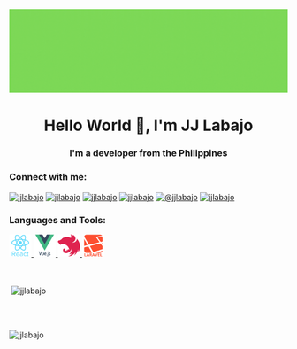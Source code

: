 <img src="https://github.com/jjlabajo/jjlabajo/blob/1db610e50c106dcf9f3c369d124c67de1b9611a0/Banner.gif" />

<h1 align="center">Hello World 👋, I'm JJ Labajo</h1>
<h3 align="center">I'm a developer from the Philippines</h3>

<h3 align="left">Connect with me:</h3>
<p align="left">
<a href="https://dev.to/jjlabajo" target="blank"><img align="center" src="https://raw.githubusercontent.com/rahuldkjain/github-profile-readme-generator/master/src/images/icons/Social/devto.svg" alt="jjlabajo" height="30" width="40" /></a>
<a href="https://twitter.com/jjlabajo" target="blank"><img align="center" src="https://raw.githubusercontent.com/rahuldkjain/github-profile-readme-generator/master/src/images/icons/Social/twitter.svg" alt="jjlabajo" height="30" width="40" /></a>
<a href="https://linkedin.com/in/jjlabajo" target="blank"><img align="center" src="https://raw.githubusercontent.com/rahuldkjain/github-profile-readme-generator/master/src/images/icons/Social/linked-in-alt.svg" alt="jjlabajo" height="30" width="40" /></a>
<a href="https://stackoverflow.com/users/jjlabajo" target="blank"><img align="center" src="https://raw.githubusercontent.com/rahuldkjain/github-profile-readme-generator/master/src/images/icons/Social/stack-overflow.svg" alt="jjlabajo" height="30" width="40" /></a>
<a href="https://medium.com/@jjlabajo" target="blank"><img align="center" src="https://raw.githubusercontent.com/rahuldkjain/github-profile-readme-generator/master/src/images/icons/Social/medium.svg" alt="@jjlabajo" height="30" width="40" /></a>
<a href="https://www.youtube.com/c/jjlabajo" target="blank"><img align="center" src="https://raw.githubusercontent.com/rahuldkjain/github-profile-readme-generator/master/src/images/icons/Social/youtube.svg" alt="jjlabajo" height="30" width="40" /></a>
</p>

<h3 align="left">Languages and Tools:</h3>
<a href="https://reactjs.org/" target="_blank" rel="noreferrer"> <img src="https://raw.githubusercontent.com/devicons/devicon/master/icons/react/react-original-wordmark.svg" alt="react" width="40" height="40"/> </a>
<a href="https://vuejs.org/" target="_blank" rel="noreferrer"> <img src="https://raw.githubusercontent.com/devicons/devicon/master/icons/vuejs/vuejs-original-wordmark.svg" alt="vuejs" width="40" height="40"/> </a> 
<a href="https://nestjs.com/" target="_blank" rel="noreferrer"> <img src="https://raw.githubusercontent.com/devicons/devicon/master/icons/nestjs/nestjs-plain.svg" alt="nestjs" width="40" height="40"/> </a>
<a href="https://laravel.com/" target="_blank" rel="noreferrer"> <img src="https://raw.githubusercontent.com/devicons/devicon/master/icons/laravel/laravel-plain-wordmark.svg" alt="laravel" width="40" height="40"/> </a>
<br/>
<br/>
<br/>

<p>&nbsp;<img align="center" src="https://github-readme-stats.vercel.app/api?username=jjlabajo&show_icons=true&locale=en" alt="jjlabajo" /></p>
<br/>

<br/>

<p><img align="center" src="https://github-readme-streak-stats.herokuapp.com/?user=jjlabajo&" alt="jjlabajo" /></p>
